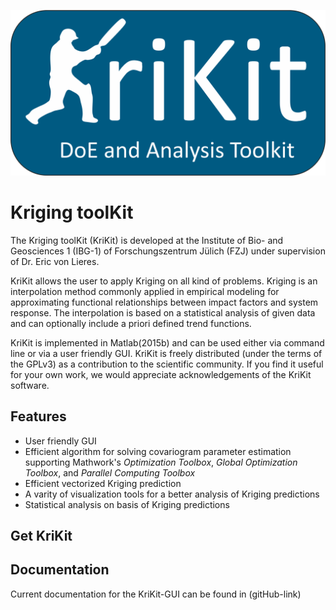 ![Krikit Logo](doc/logo/KriKit_Logo.png)
# Kriging toolKit

The Kriging toolKit (KriKit) is developed at the Institute of Bio- and Geosciences 1 (IBG-1) of Forschungszentrum Jülich (FZJ) under supervision of Dr. Eric von Lieres.

KriKit allows the user to apply Kriging on all kind of problems. Kriging is an interpolation method commonly applied in empirical modeling for approximating functional relationships between impact factors and system response. The interpolation is based on a statistical analysis of given data and can optionally include a priori defined trend functions.

KriKit is implemented in Matlab(2015b) and can be used either via command line or via a user friendly GUI. KriKit is freely distributed (under the terms of the GPLv3) as a contribution to the scientific community. If you find it useful for your own work, we would appreciate acknowledgements of the KriKit software.

## Features
* User friendly GUI
* Efficient algorithm for solving covariogram parameter estimation supporting Mathwork's *Optimization Toolbox*, *Global Optimization Toolbox*, and *Parallel Computing Toolbox*
* Efficient vectorized Kriging prediction
* A varity of visualization tools for a better analysis of Kriging predictions
* Statistical analysis on basis of Kriging predictions

## Get KriKit

## Documentation
Current documentation for the KriKit-GUI can be found in (gitHub-link)
